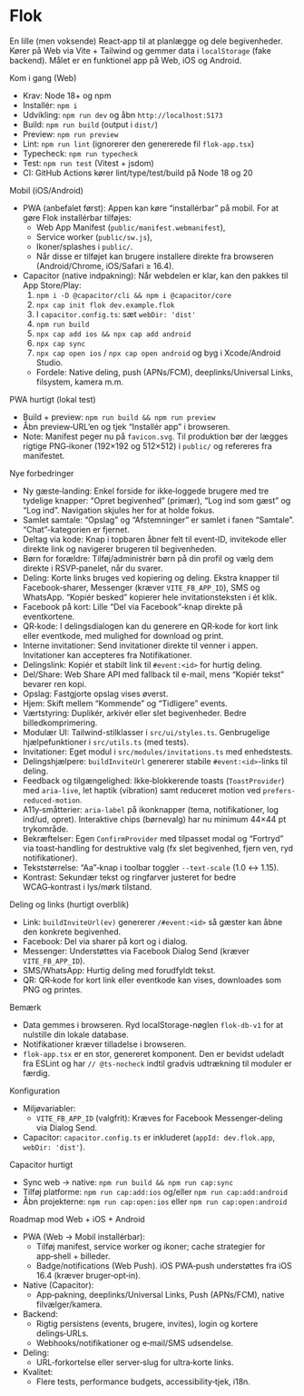 # Flok

En lille (men voksende) React‑app til at planlægge og dele begivenheder. Kører på Web via Vite + Tailwind og gemmer data i `localStorage` (fake backend). Målet er en funktionel app på Web, iOS og Android.

Kom i gang (Web)
- Krav: Node 18+ og npm
- Installér: `npm i`
- Udvikling: `npm run dev` og åbn `http://localhost:5173`
- Build: `npm run build` (output i `dist/`)
- Preview: `npm run preview`
- Lint: `npm run lint` (ignorerer den genererede fil `flok-app.tsx`)
- Typecheck: `npm run typecheck`
- Test: `npm run test` (Vitest + jsdom)
 - CI: GitHub Actions kører lint/type/test/build på Node 18 og 20

Mobil (iOS/Android)
- PWA (anbefalet først): Appen kan køre “installérbar” på mobil. For at gøre Flok installérbar tilføjes:
  - Web App Manifest (`public/manifest.webmanifest`),
  - Service worker (`public/sw.js`),
  - Ikoner/splashes i `public/`.
  - Når disse er tilføjet kan brugere installere direkte fra browseren (Android/Chrome, iOS/Safari ≥ 16.4).
- Capacitor (native indpakning): Når webdelen er klar, kan den pakkes til App Store/Play:
  1) `npm i -D @capacitor/cli && npm i @capacitor/core`
  2) `npx cap init flok dev.example.flok`
  3) I `capacitor.config.ts`: sæt `webDir: 'dist'`
  4) `npm run build`
  5) `npx cap add ios && npx cap add android`
  6) `npx cap sync`
  7) `npx cap open ios` / `npx cap open android` og byg i Xcode/Android Studio.
  - Fordele: Native deling, push (APNs/FCM), deeplinks/Universal Links, filsystem, kamera m.m.

PWA hurtigt (lokal test)
- Build + preview: `npm run build && npm run preview`
- Åbn preview‑URL’en og tjek “Installér app” i browseren.
- Note: Manifest peger nu på `favicon.svg`. Til produktion bør der lægges rigtige PNG‑ikoner (192×192 og 512×512) i `public/` og refereres fra manifestet.

Nye forbedringer
- Ny gæste‑landing: Enkel forside for ikke‑loggede brugere med tre tydelige knapper: “Opret begivenhed” (primær), “Log ind som gæst” og “Log ind”. Navigation skjules her for at holde fokus.
- Samlet samtale: “Opslag” og “Afstemninger” er samlet i fanen “Samtale”. “Chat”-kategorien er fjernet.
- Deltag via kode: Knap i topbaren åbner felt til event‑ID, invitekode eller direkte link og navigerer brugeren til begivenheden.
 - Børn for forældre: Tilføj/administrér børn på din profil og vælg dem direkte i RSVP‑panelet, når du svarer.
- Deling: Korte links bruges ved kopiering og deling. Ekstra knapper til Facebook‑sharer, Messenger (kræver `VITE_FB_APP_ID`), SMS og WhatsApp. “Kopiér besked” kopierer hele invitationsteksten i ét klik.
- Facebook på kort: Lille “Del via Facebook”‑knap direkte på eventkortene.
- QR‑kode: I delingsdialogen kan du generere en QR‑kode for kort link eller eventkode, med mulighed for download og print.
- Interne invitationer: Send invitationer direkte til venner i appen. Invitationer kan accepteres fra Notifikationer.
- Delingslink: Kopiér et stabilt link til `#event:<id>` for hurtig deling.
- Del/Share: Web Share API med fallback til e-mail, mens “Kopiér tekst” bevarer ren kopi.
- Opslag: Fastgjorte opslag vises øverst.
- Hjem: Skift mellem “Kommende” og “Tidligere” events.
- Værtstyring: Duplikér, arkivér eller slet begivenheder. Bedre billedkomprimering.
- Modulær UI: Tailwind-stilklasser i `src/ui/styles.ts`. Genbrugelige hjælpefunktioner i `src/utils.ts` (med tests).
 - Invitationer: Eget modul i `src/modules/invitations.ts` med enhedstests.
- Delingshjælpere: `buildInviteUrl` genererer stabile `#event:<id>`-links til deling.
 - Feedback og tilgængelighed: Ikke‑blokkerende toasts (`ToastProvider`) med `aria-live`, let haptik (vibration) samt reduceret motion ved `prefers-reduced-motion`.
 - A11y‑småtterier: `aria-label` på ikonknapper (tema, notifikationer, log ind/ud, opret). Interaktive chips (børnevalg) har nu minimum 44×44 pt trykområde.
 - Bekræftelser: Egen `ConfirmProvider` med tilpasset modal og “Fortryd” via toast‑handling for destruktive valg (fx slet begivenhed, fjern ven, ryd notifikationer).
 - Tekststørrelse: “Aa”‑knap i toolbar toggler `--text-scale` (1.0 ↔ 1.15).
- Kontrast: Sekundær tekst og ringfarver justeret for bedre WCAG‑kontrast i lys/mørk tilstand.

Deling og links (hurtigt overblik)
- Link: `buildInviteUrl(ev)` genererer `/#event:<id>` så gæster kan åbne den konkrete begivenhed.
- Facebook: Del via sharer på kort og i dialog.
- Messenger: Understøttes via Facebook Dialog Send (kræver `VITE_FB_APP_ID`).
- SMS/WhatsApp: Hurtig deling med forudfyldt tekst.
- QR: QR‑kode for kort link eller eventkode kan vises, downloades som PNG og printes.

Bemærk
- Data gemmes i browseren. Ryd localStorage-nøglen `flok-db-v1` for at nulstille din lokale database.
- Notifikationer kræver tilladelse i browseren.
- `flok-app.tsx` er en stor, genereret komponent. Den er bevidst udeladt fra ESLint og har `// @ts-nocheck` indtil gradvis udtrækning til moduler er færdig.

Konfiguration
- Miljøvariabler:
  - `VITE_FB_APP_ID` (valgfrit): Kræves for Facebook Messenger‑deling via Dialog Send.
 - Capacitor: `capacitor.config.ts` er inkluderet (`appId: dev.flok.app`, `webDir: 'dist'`).

Capacitor hurtigt
- Sync web → native: `npm run build && npm run cap:sync`
- Tilføj platforme: `npm run cap:add:ios` og/eller `npm run cap:add:android`
- Åbn projekterne: `npm run cap:open:ios` eller `npm run cap:open:android`

Roadmap mod Web + iOS + Android
- PWA (Web → Mobil installérbar):
  - Tilføj manifest, service worker og ikoner; cache strategier for app‑shell + billeder.
  - Badge/notifications (Web Push). iOS PWA‑push understøttes fra iOS 16.4 (kræver bruger‑opt‑in).
- Native (Capacitor):
  - App‑pakning, deeplinks/Universal Links, Push (APNs/FCM), native filvælger/kamera.
- Backend:
  - Rigtig persistens (events, brugere, invites), login og kortere delings‑URLs.
  - Webhooks/notifikationer og e‑mail/SMS udsendelse.
- Deling:
  - URL‑forkortelse eller server‑slug for ultra‑korte links.
- Kvalitet:
  - Flere tests, performance budgets, accessibility‑tjek, i18n.
